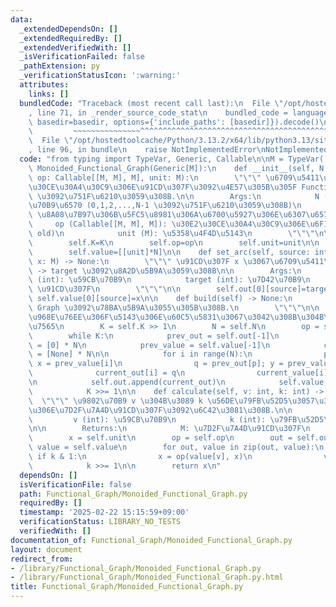 ```yaml
---
data:
  _extendedDependsOn: []
  _extendedRequiredBy: []
  _extendedVerifiedWith: []
  _isVerificationFailed: false
  _pathExtension: py
  _verificationStatusIcon: ':warning:'
  attributes:
    links: []
  bundledCode: "Traceback (most recent call last):\n  File \"/opt/hostedtoolcache/Python/3.13.2/x64/lib/python3.13/site-packages/onlinejudge_verify/documentation/build.py\"\
    , line 71, in _render_source_code_stat\n    bundled_code = language.bundle(stat.path,\
    \ basedir=basedir, options={'include_paths': [basedir]}).decode()\n          \
    \         ~~~~~~~~~~~~~~~^^^^^^^^^^^^^^^^^^^^^^^^^^^^^^^^^^^^^^^^^^^^^^^^^^^^^^^^^^^^^^^^^^\n\
    \  File \"/opt/hostedtoolcache/Python/3.13.2/x64/lib/python3.13/site-packages/onlinejudge_verify/languages/python.py\"\
    , line 96, in bundle\n    raise NotImplementedError\nNotImplementedError\n"
  code: "from typing import TypeVar, Generic, Callable\n\nM = TypeVar('M')\nclass\
    \ Monoided_Functional_Graph(Generic[M]):\n    def __init__(self, N: int, K: int,\
    \ op: Callable[[M, M], M], unit: M):\n        \"\"\" \u6709\u5411\u8FBA\u306B\u30E2\
    \u30CE\u30A4\u30C9\u306E\u91CD\u307F\u3092\u4E57\u305B\u305F Functional Graph\
    \ \u3092\u751F\u6210\u3059\u308B.\n\n        Args:\n            N (int): \u9802\
    \u70B9\u6570 (0,1,2,...,N-1 \u3092\u751F\u6210\u3059\u308B)\n            K (int):\
    \ \u8A08\u7B97\u306B\u5FC5\u8981\u306A\u6700\u5927\u306E\u6307\u6570\n       \
    \     op (Callable[[M, M], M]): \u30E2\u30CE\u30A4\u30C9\u306E\u6F14\u7B97 op(new,\
    \ old)\n            unit (M): \u5358\u4F4D\u5143\n        \"\"\"\n\n        self.N=N\n\
    \        self.K=K\n        self.op=op\n        self.unit=unit\n\n        self.out=[list(range(N))]\n\
    \        self.value=[[unit]*N]\n\n    def set_arc(self, source: int, target: int,\
    \ x: M) -> None:\n        \"\"\" \u91CD\u307F x \u3067\u6709\u5411\u8FBA source\
    \ -> target \u3092\u8A2D\u5B9A\u3059\u308B\n\n        Args:\n            source\
    \ (int): \u59CB\u70B9\n            target (int): \u7D42\u70B9\n            x (M):\
    \ \u91CD\u307F\n        \"\"\"\n\n        self.out[0][source]=target\n       \
    \ self.value[0][source]=x\n\n    def build(self) -> None:\n        \"\"\" Functional\
    \ Graph \u3092\u78BA\u5B9A\u3055\u305B\u308B.\n        \"\"\"\n\n        # 1 \u6BB5\
    \u968E\u76EE\u306F\u5143\u306E\u60C5\u5831\u3067\u3042\u308B\u304B\u3089\u7701\
    \u7565\n        K = self.K >> 1\n        N = self.N\n        op = self.op\n\n\
    \        while K:\n            prev_out = self.out[-1]\n            current_out\
    \ = [0] * N\n            prev_value = self.value[-1]\n            current_value\
    \ = [None] * N\n\n            for i in range(N):\n                p = prev_out[i];\
    \ x = prev_value[i]\n                q = prev_out[p]; y = prev_value[p]\n\n  \
    \              current_out[i] = q\n                current_value[i] = op(y, x)\n\
    \n            self.out.append(current_out)\n            self.value.append(current_value)\n\
    \            K >>= 1\n\n    def calculate(self, v: int, k: int) -> M:\n      \
    \  \"\"\" \u9802\u70B9 v \u304B\u3089 k \u56DE\u79FB\u52D5\u3057\u305F\u3068\u304D\
    \u306E\u7D2F\u7A4D\u91CD\u307F\u3092\u6C42\u3081\u308B.\n\n        Args:\n   \
    \         v (int): \u59CB\u70B9\n            k (int): \u79FB\u52D5\u56DE\u6570\
    \n\n        Returns:\n            M: \u7D2F\u7A4D\u91CD\u307F\n        \"\"\"\n\
    \        x = self.unit\n        op = self.op\n        out = self.out\n       \
    \ value = self.value\n        for out, value in zip(out, value):\n           \
    \ if k & 1:\n                x = op(value[v], x)\n                v = out[v]\n\
    \            k >>= 1\n\n        return x\n"
  dependsOn: []
  isVerificationFile: false
  path: Functional_Graph/Monoided_Functional_Graph.py
  requiredBy: []
  timestamp: '2025-02-22 15:15:59+09:00'
  verificationStatus: LIBRARY_NO_TESTS
  verifiedWith: []
documentation_of: Functional_Graph/Monoided_Functional_Graph.py
layout: document
redirect_from:
- /library/Functional_Graph/Monoided_Functional_Graph.py
- /library/Functional_Graph/Monoided_Functional_Graph.py.html
title: Functional_Graph/Monoided_Functional_Graph.py
---
```

